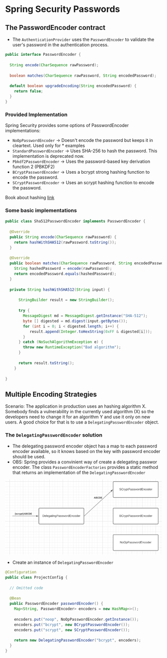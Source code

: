 # Spring Security Passwords

## The PasswordEncoder contract

- The `AuthenticationProvider` uses the `PasswordEncoder` to validate the user's password in the authentication process.

```java
public interface PasswordEncoder {

  String encode(CharSequence rawPassword);

  boolean matches(CharSequence rawPassword, String encodedPassword);

  default boolean upgradeEncoding(String encodedPassword) { 
    return false; 
  }
}
```

### Provided Implementation

Spring Security provides some options of PasswordEncoder implementations:

- `NoOpPasswordEncoder` → Doesn't encode the password but keeps it in cleartext. Used only for * examples
- `StandardPasswordEncoder` → Uses SHA-256 to hash the password. This implementation is deprecated now.
- `Pbkdf2PasswordEncoder` → Uses the password-based key derivation function 2 (PBKDF2)
- `BCryptPasswordEncoder` → Uses a bcrypt strong hashing function to encode the password.
- `SCryptPasswordEncoder` → Uses an scrypt hashing function to encode the password.



Book about hashing [link](https://www.manning.com/books/real-world-cryptography)

### Some basic implementations

```java
public class Sha512PasswordEncoder implements PasswordEncoder {

  @Override
  public String encode(CharSequence rawPassword) {
    return hashWithSHA512(rawPassword.toString());
  }

  @Override
  public boolean matches(CharSequence rawPassword, String encodedPassword) {
    String hashedPassword = encode(rawPassword);
    return encodedPassword.equals(hashedPassword);
  }

  private String hashWithSHA512(String input) {

	  StringBuilder result = new StringBuilder();

	  try {
	    MessageDigest md = MessageDigest.getInstance("SHA-512");
	    byte [] digested = md.digest(input.getBytes());
	    for (int i = 0; i < digested.length; i++) {
	       result.append(Integer.toHexString(0xFF & digested[i]));
	    }
	  } catch (NoSuchAlgorithmException e) {
	    throw new RuntimeException("Bad algorithm");
	  }

	  return result.toString();
	}

}
```

## Multiple Encoding Strategies

Scenario: The application in production uses an hashing algorithm X. Somebody finds a vulnerability in the currently used algorithm (X) so the developers need to change it for an algorithm Y and use it only on new users. A good choice for that is to use a `DelegatingPasswordEncoder` object.

### The `DelegatingPasswordEncoder` solution

- The delegating password encoder object has a map to each password encoder available, so it knows based on the key with password encoder should be used.
- OBS: Spring provides a convinient way of create a delegating passwor encoder. The class `PasswordEncoderFactories` provides a static method that returns an implementation of the `DelegatingPasswordEncoder`

![Delegating password encoder](assets/delegating-password-encoder.png)

- Create an instance of `DelegatingPasswordEncoder`

```java
@Configuration
public class ProjectConfig {

  // Omitted code

  @Bean
  public PasswordEncoder passwordEncoder() {
    Map<String, PasswordEncoder> encoders = new HashMap<>();

    encoders.put("noop", NoOpPasswordEncoder.getInstance());
    encoders.put("bcrypt", new BCryptPasswordEncoder());
    encoders.put("scrypt", new SCryptPasswordEncoder());

    return new DelegatingPasswordEncoder("bcrypt", encoders);
  }
}
```